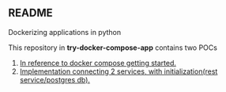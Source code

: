 ## README 
Dockerizing applications in python

This repository in **try-docker-compose-app** contains two POCs 

1. [In reference to docker compose getting started.](https://docs.docker.com/compose/gettingstarted/)
2. [Implementation connecting 2 services, with initialization(rest service/postgres db).](https://github.com/ldipotetjob/dockerized.python.apps/tree/main/try-docker-compose-app/pythonpostgres)
